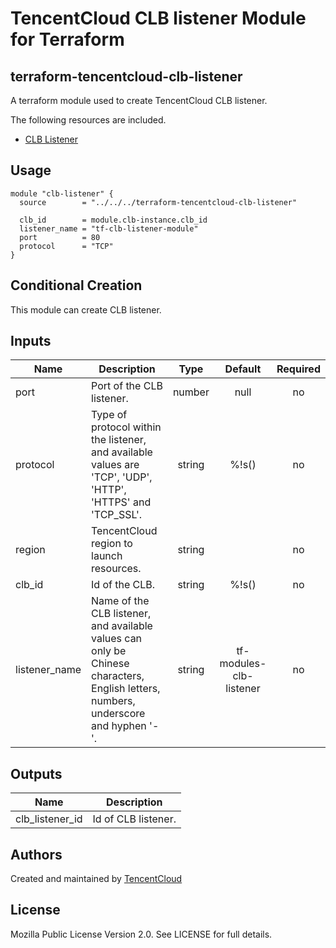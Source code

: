 # TencentCloud CLB listener Module for Terraform

## terraform-tencentcloud-clb-listener

A terraform module used to create TencentCloud CLB listener.

The following resources are included.

* [CLB Listener](https://www.terraform.io/docs/providers/tencentcloud/r/clb_listener.html)

## Usage

```hcl
module "clb-listener" {
  source        = "../../../terraform-tencentcloud-clb-listener"

  clb_id        = module.clb-instance.clb_id
  listener_name = "tf-clb-listener-module"
  port          = 80
  protocol      = "TCP"
}
```

## Conditional Creation

This module can create CLB listener.

## Inputs

| Name | Description | Type | Default | Required |
|------|-------------|:----:|:-----:|:-----:|
| port | Port of the CLB listener. | number | null | no 
| protocol | Type of protocol within the listener, and available values are 'TCP', 'UDP', 'HTTP', 'HTTPS' and 'TCP_SSL'. | string | %!s(<nil>) | no 
| region | TencentCloud region to launch resources. | string |  | no 
| clb_id | Id of the CLB. | string | %!s(<nil>) | no 
| listener_name | Name of the CLB listener, and available values can only be Chinese characters, English letters, numbers, underscore and hyphen '-'. | string | tf-modules-clb-listener | no 


## Outputs

| Name | Description |
|------|-------------|
| clb_listener_id | Id of CLB listener. |


## Authors

Created and maintained by [TencentCloud](https://github.com/terraform-providers/terraform-provider-tencentcloud)

## License

Mozilla Public License Version 2.0.
See LICENSE for full details. 